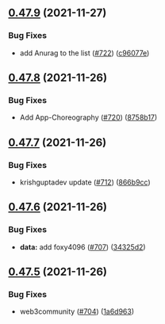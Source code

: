 ## [0.47.9](https://github.com/EddieHubCommunity/LinkFree/compare/v0.47.8...v0.47.9) (2021-11-27)


### Bug Fixes

* add Anurag to the list ([#722](https://github.com/EddieHubCommunity/LinkFree/issues/722)) ([c96077e](https://github.com/EddieHubCommunity/LinkFree/commit/c96077e34de0f66edbd1af0131add4e1c89d558f))



## [0.47.8](https://github.com/EddieHubCommunity/LinkFree/compare/v0.47.7...v0.47.8) (2021-11-26)


### Bug Fixes

* Add App-Choreography ([#720](https://github.com/EddieHubCommunity/LinkFree/issues/720)) ([8758b17](https://github.com/EddieHubCommunity/LinkFree/commit/8758b1746584082eb46c8f37b0d6c0aa9e1ce2e4))



## [0.47.7](https://github.com/EddieHubCommunity/LinkFree/compare/v0.47.6...v0.47.7) (2021-11-26)


### Bug Fixes

* krishguptadev update ([#712](https://github.com/EddieHubCommunity/LinkFree/issues/712)) ([866b9cc](https://github.com/EddieHubCommunity/LinkFree/commit/866b9cce7cebfaaf5d854e492bb825a35f14abc9))



## [0.47.6](https://github.com/EddieHubCommunity/LinkFree/compare/v0.47.5...v0.47.6) (2021-11-26)


### Bug Fixes

* **data:** add foxy4096 ([#707](https://github.com/EddieHubCommunity/LinkFree/issues/707)) ([34325d2](https://github.com/EddieHubCommunity/LinkFree/commit/34325d29cfd7f54a70ebeaf5173a261cb475a8c5))



## [0.47.5](https://github.com/EddieHubCommunity/LinkFree/compare/v0.47.4...v0.47.5) (2021-11-26)


### Bug Fixes

* web3community ([#704](https://github.com/EddieHubCommunity/LinkFree/issues/704)) ([1a6d963](https://github.com/EddieHubCommunity/LinkFree/commit/1a6d9639a1f8e406e595716534145415a63c560a))



